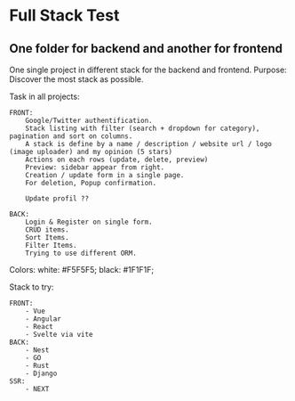 # Full Stack Test

## One folder for backend and another for frontend

One single project in different stack for the backend and frontend.
Purpose: Discover the most stack as possible.

Task in all projects:

    FRONT: 
        Google/Twitter authentification.
        Stack listing with filter (search + dropdown for category), pagination and sort on columns.
        A stack is define by a name / description / website url / logo (image uploader) and my opinion (5 stars)
        Actions on each rows (update, delete, preview)
        Preview: sidebar appear from right.
        Creation / update form in a single page.
        For deletion, Popup confirmation.

        Update profil ??

    BACK:
        Login & Register on single form.
        CRUD items.
        Sort Items.
        Filter Items.
        Trying to use different ORM.

Colors:
    white: #F5F5F5;
    black: #1F1F1F;

Stack to try:

    FRONT:
        - Vue
        - Angular
        - React
        - Svelte via vite
    BACK: 
        - Nest
        - GO
        - Rust
        - Django
    SSR: 
        - NEXT
